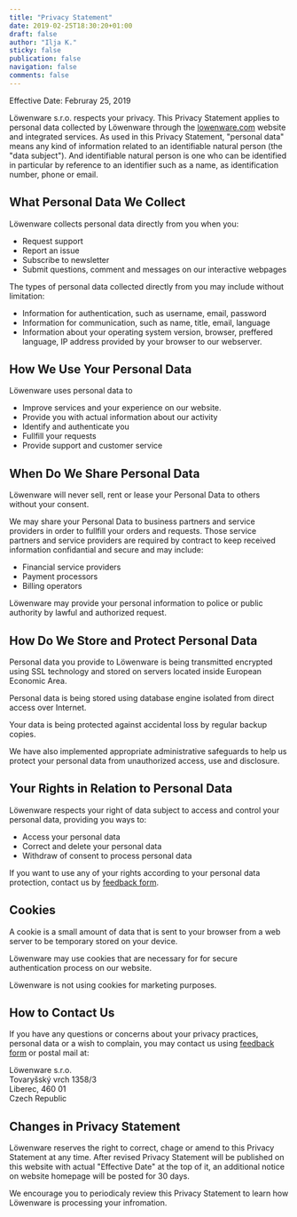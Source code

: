 ```yaml
---
title: "Privacy Statement"
date: 2019-02-25T18:30:20+01:00
draft: false
author: "Ilja K."
sticky: false
publication: false
navigation: false
comments: false
---
```


Effective Date: Februray 25, 2019

Löwenware s.r.o. respects your privacy. This Privacy Statement applies to 
personal data collected by Löwenware through the [lowenware.com](https://lowenware.com/) 
website and integrated services. As used in this Privacy Statement, "personal
data" means any kind of information related to an identifiable natural person
(the "data subject"). And identifiable natural person is one who can be
identified in particular by reference to an identifier such as a name, as
identification number, phone or email.

## What Personal Data We Collect

Löwenware collects personal data directly from you when you:

*   Request support
*   Report an issue
*   Subscribe to newsletter
*   Submit questions, comment and messages on our interactive webpages

The types of personal data collected directly from you may include without
limitation:

*   Information for authentication, such as username, email, password
*   Information for communication, such as name, title, email, language
*   Information about your operating system version, browser, preffered
language, IP address provided by your browser to our webserver.

## How We Use Your Personal Data

Löwenware uses personal data to

*   Improve services and your experience on our website.
*   Provide you with actual information about our activity
*   Identify and authenticate you
*   Fullfill your requests
*   Provide support and customer service

## When Do We Share Personal Data

Löwenware will never sell, rent or lease your Personal Data to others without
your consent.

We may share your Personal Data to business partners and service providers in
order to fullfill your orders and requests. Those service partners and service
providers are required by contract to keep received information confidantial and secure and may include:

*   Financial service providers
*   Payment processors
*   Billing operators

Löwenware may provide your personal information to police or public authority
by lawful and authorized request.

## How Do We Store and Protect Personal Data

Personal data you provide to Löwenware is being transmitted encrypted using SSL
technology and stored on servers located inside European Economic Area.

Personal data is being stored using database engine isolated from direct access
over Internet.

Your data is being protected against accidental loss by regular backup copies.

We have also implemented appropriate administrative safeguards to help us
protect your personal data from unauthorized access, use and disclosure.

## Your Rights in Relation to Personal Data

Löwenware respects your right of data subject to access and control your
personal data, providing you ways to:

*   Access your personal data
*   Correct and delete your personal data
*   Withdraw of consent to process personal data

If you want to use any of your rights according to your personal data
protection, contact us by [feedback form](/contact/).

## Cookies

A cookie is a small amount of data that is sent to your browser from a web
server to be temporary stored on your device.

Löwenware may use cookies that are necessary for for secure authentication
process on our website.

Löwenware is not using cookies for marketing purposes.

## How to Contact Us

If you have any questions or concerns about your privacy practices, personal
data or a wish to complain, you may contact us using [feedback form](/contact/)
or postal mail at:

Löwenware s.r.o.  
Tovaryšský vrch 1358/3  
Liberec, 460 01  
Czech Republic  

## Changes in Privacy Statement

Löwenware reserves the right to correct, chage or amend to this Privacy
Statement at any time. After revised Privacy Statement will be published on
this website with actual "Effective Date" at the top of it, an additional
notice on website homepage will be posted for 30 days.

We encourage you to periodicaly review this Privacy Statement to learn how
Löwenware is processing your infromation.

